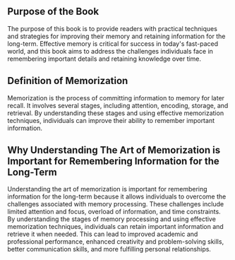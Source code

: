 
Purpose of the Book
-------------------

The purpose of this book is to provide readers with practical techniques and strategies for improving their memory and retaining information for the long-term. Effective memory is critical for success in today's fast-paced world, and this book aims to address the challenges individuals face in remembering important details and retaining knowledge over time.

Definition of Memorization
--------------------------

Memorization is the process of committing information to memory for later recall. It involves several stages, including attention, encoding, storage, and retrieval. By understanding these stages and using effective memorization techniques, individuals can improve their ability to remember important information.

Why Understanding The Art of Memorization is Important for Remembering Information for the Long-Term
----------------------------------------------------------------------------------------------------

Understanding the art of memorization is important for remembering information for the long-term because it allows individuals to overcome the challenges associated with memory processing. These challenges include limited attention and focus, overload of information, and time constraints. By understanding the stages of memory processing and using effective memorization techniques, individuals can retain important information and retrieve it when needed. This can lead to improved academic and professional performance, enhanced creativity and problem-solving skills, better communication skills, and more fulfilling personal relationships.
